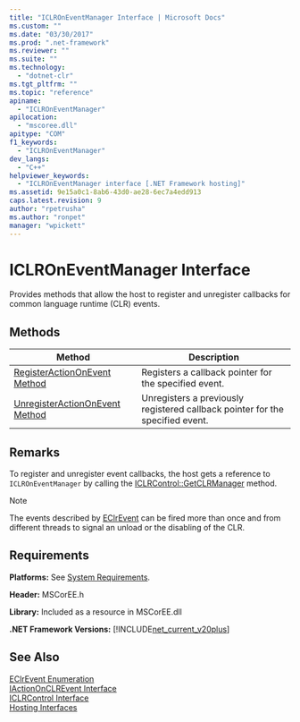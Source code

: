 ```yaml
---
title: "ICLROnEventManager Interface | Microsoft Docs"
ms.custom: ""
ms.date: "03/30/2017"
ms.prod: ".net-framework"
ms.reviewer: ""
ms.suite: ""
ms.technology: 
  - "dotnet-clr"
ms.tgt_pltfrm: ""
ms.topic: "reference"
apiname: 
  - "ICLROnEventManager"
apilocation: 
  - "mscoree.dll"
apitype: "COM"
f1_keywords: 
  - "ICLROnEventManager"
dev_langs: 
  - "C++"
helpviewer_keywords: 
  - "ICLROnEventManager interface [.NET Framework hosting]"
ms.assetid: 9e15a0c1-8ab6-43d0-ae28-6ec7a4edd913
caps.latest.revision: 9
author: "rpetrusha"
ms.author: "ronpet"
manager: "wpickett"
---
```

# ICLROnEventManager Interface
Provides methods that allow the host to register and unregister callbacks for common language runtime (CLR) events.  
  
## Methods  
  
|Method|Description|  
|------------|-----------------|  
|[RegisterActionOnEvent Method](../../../../docs/framework/unmanaged-api/hosting/iclroneventmanager-registeractiononevent-method.md)|Registers a callback pointer for the specified event.|  
|[UnregisterActionOnEvent Method](../../../../docs/framework/unmanaged-api/hosting/iclroneventmanager-unregisteractiononevent-method.md)|Unregisters a previously registered callback pointer for the specified event.|  
  
## Remarks  
 To register and unregister event callbacks, the host gets a reference to `ICLROnEventManager` by calling the [ICLRControl::GetCLRManager](../../../../docs/framework/unmanaged-api/hosting/iclrcontrol-getclrmanager-method.md) method.  
  
> [!NOTE]
>  The events described by [EClrEvent](../../../../docs/framework/unmanaged-api/hosting/eclrevent-enumeration.md) can be fired more than once and from different threads to signal an unload or the disabling of the CLR.  
  
## Requirements  
 **Platforms:** See [System Requirements](../../../../docs/framework/get-started/system-requirements.md).  
  
 **Header:** MSCorEE.h  
  
 **Library:** Included as a resource in MSCorEE.dll  
  
 **.NET Framework Versions:** [!INCLUDE[net_current_v20plus](../../../../includes/net-current-v20plus-md.md)]  
  
## See Also  
 [EClrEvent Enumeration](../../../../docs/framework/unmanaged-api/hosting/eclrevent-enumeration.md)   
 [IActionOnCLREvent Interface](../../../../docs/framework/unmanaged-api/hosting/iactiononclrevent-interface.md)   
 [ICLRControl Interface](../../../../docs/framework/unmanaged-api/hosting/iclrcontrol-interface.md)   
 [Hosting Interfaces](../../../../docs/framework/unmanaged-api/hosting/hosting-interfaces.md)